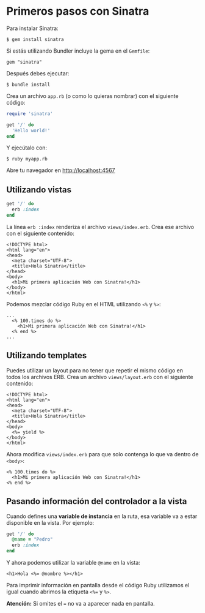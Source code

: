 # Primeros pasos con Sinatra

Para instalar Sinatra:

```text
$ gem install sinatra
```

Si estás utilizando Bundler incluye la gema en el `Gemfile`:

```text
gem "sinatra"
```

Después debes ejecutar:

```text
$ bundle install
```

Crea un archivo `app.rb` \(o como lo quieras nombrar\) con el siguiente código:

```ruby
require 'sinatra'

get '/' do
  'Hello world!'
end
```

Y ejecútalo con:

```text
$ ruby myapp.rb
```

Abre tu navegador en [http://localhost:4567](http://localhost:4567)

## Utilizando vistas

```ruby
get '/' do
  erb :index
end
```

La línea `erb :index` renderiza el archivo `views/index.erb`. Crea ese archivo con el siguiente contenido:

```text
<!DOCTYPE html>
<html lang="en">
<head>
  <meta charset="UTF-8">
  <title>Hola Sinatra</title>
</head>
<body>
  <h1>Mi primera aplicación Web con Sinatra!</h1>
</body>
</html>
```

Podemos mezclar código Ruby en el HTML utilizando `<%` y `%>`:

```text
...
  <% 100.times do %>
    <h1>Mi primera aplicación Web con Sinatra!</h1>
  <% end %>
...
```

## Utilizando templates

Puedes utilizar un layout para no tener que repetir el mismo código en todos los archivos ERB. Crea un archivo `views/layout.erb` con el siguiente contenido:

```text
<!DOCTYPE html>
<html lang="en">
<head>
  <meta charset="UTF-8">
  <title>Hola Sinatra</title>
</head>
<body>
  <%= yield %>
</body>
</html>
```

Ahora modifica `views/index.erb` para que solo contenga lo que va dentro de `<body>`:

```text
<% 100.times do %>
  <h1>Mi primera aplicación Web con Sinatra!</h1>
<% end %>
```

## Pasando información del controlador a la vista

Cuando defines una **variable de instancia** en la ruta, esa variable va a estar disponible en la vista. Por ejemplo:

```ruby
get '/' do
  @name = "Pedro"
  erb :index
end
```

Y ahora podemos utilizar la variable `@name` en la vista:

```text
<h1>Hola <%= @nombre %></h1>
```

Para imprimir información en pantalla desde el código Ruby utilizamos el igual cuando abrimos la etiqueta `<%=` y `%>`.

**Atención:** Si omites el `=` no va a aparecer nada en pantalla.

